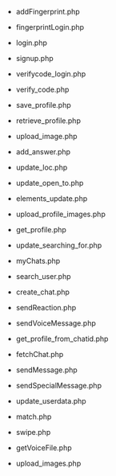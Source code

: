 

- addFingerprint.php
    
- fingerprintLogin.php
    
- login.php
    
- signup.php
    
- verifycode_login.php
    
- verify_code.php
    
- save_profile.php
    
- retrieve_profile.php
    
- upload_image.php
    
- add_answer.php
    
- update_loc.php
    
- update_open_to.php
    
- elements_update.php
    
- upload_profile_images.php
    
- get_profile.php
    
- update_searching_for.php
    
- myChats.php
    
- search_user.php
    
- create_chat.php
    
- sendReaction.php
    
- sendVoiceMessage.php
    
- get_profile_from_chatid.php
    
- fetchChat.php
    
- sendMessage.php
    
- sendSpecialMessage.php
    
- update_userdata.php
    
- match.php
    
- swipe.php
    
- getVoiceFile.php
    
- upload_images.php